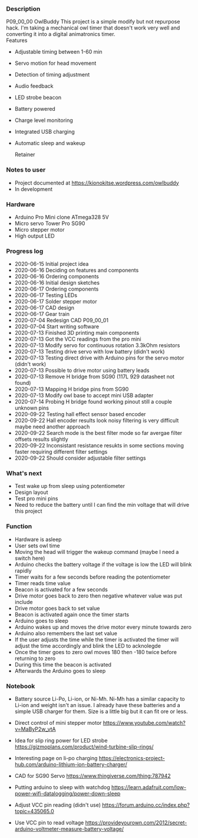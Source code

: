 ### Description  
P09_00_00 OwlBuddy
This project is a simple modify but not repurpose hack. I'm taking a mechanical owl timer that doesn't work very well and converting it into a digital animatronics timer.  
Features
 * Adjustable timing between 1-60 min
 * Servo motion for head movement
 * Detection of timing adjustment
 * Audio feedback
 * LED strobe beacon
 * Battery powered
 * Charge level monitoring
 * Integrated USB charging
 * Automatic sleep and wakeup

	Retainer 
### Notes to user
 * Project documented at https://kionokitse.wordpress.com/owlbuddy
 * In development
 
### Hardware
 * Arduino Pro Mini clone ATmega328 5V
 * Micro servo Tower Pro SG90
 * Micro stepper motor
 * High output LED
 
### Progress log 
 * 2020-06-15 Initial project idea 
 * 2020-06-16 Deciding on features and components
 * 2020-06-16 Ordering components
 * 2020-06-16 Initial design sketches
 * 2020-06-17 Ordering components
 * 2020-06-17 Testing LEDs
 * 2020-06-17 Solder stepper motor
 * 2020-06-17 CAD design
 * 2020-06-17 Gear train 
 * 2020-07-04 Redesign CAD P09_00_01
 * 2020-07-04 Start writing software
 * 2020-07-13 Finished 3D printing main components
 * 2020-07-13 Got the VCC readings from the pro mini
 * 2020-07-13 Modify servo for continuous rotation 3.3kOhm resistors
 * 2020-07-13 Testing drive servo with low battery (didn't work)
 * 2020-07-13 Testing direct drive with Arduino pins for the servo motor (didn't work)
 * 2020-07-13 Possible to drive motor using battery leads
 * 2020-07-13 Remove H bridge from SG90 (117L 929 datasheet not found)
 * 2020-07-13 Mapping H bridge pins from SG90
 * 2020-07-13 Modify owl base to accept mini USB adapter
 * 2020-07-14 Probing H bridge found working pinout still a couple unknown pins
 * 2020-09-22 Testing hall effect sensor based encoder 
 * 2020-09-22 Hall encoder results look noisy filtering is very difficult maybe need another approach
 * 2020-09-22 Search mode is the best filter mode so far avergae filter offsets results slightly
 * 2020-09-22 Inconsistant resistance resukts in some sections moving faster requiring different filter settings
 * 2020-09-22 Should consider adjustable filter settings
 
### What's next
 * Test wake up from sleep using potentiometer
 * Design layout
 * Test pro mini pins
 * Need to reduce the battery until I can find the min voltage that will drive this project
 
### Function
 * Hardware is asleep 
 * User sets owl time
 * Moving the head will trigger the wakeup command (maybe I need a switch here)
 * Arduino checks the battery voltage if the voltage is low the LED will blink rapidly
 * Timer waits for a few seconds before reading the potentiometer 
 * Timer reads time value
 * Beacon is activated for a few seconds
 * Drive motor goes back to zero then negative whatever value was put include
 * Drive motor goes back to set value
 * Beacon is activated again once the timer starts
 * Arduino goes to sleep
 * Arduino wakes up and moves the drive motor every minute towards zero
 * Arduino also remembers the last set value
 * If the user adjusts the time while the timer is activated the timer will adjust the time accordingly and blink the LED to acknolegde
 * Once the timer goes to zero owl moves 180 then -180 twice before returning to zero
 * During this time the beacon is activated
 * Afterwards the Arduino goes to sleep
 
 
 
 
 
### Notebook
 * Battery source Li-Po, Li-ion, or Ni-Mh. Ni-Mh has a similar capacity to Li-ion and weight isn't an issue. I already have these batteries and a simple USB charger for them. Size is a little big but it can fit ore or less.  
  
 * Direct control of mini stepper motor			https://www.youtube.com/watch?v=MaByP2w_vtA
 * Idea for slip ring power for LED strobe		https://gizmoplans.com/product/wind-turbine-slip-rings/
 * Interesting page on li-po charging			https://electronics-project-hub.com/arduino-lithium-ion-battery-charger/
 * CAD for SG90 Servo							https://www.thingiverse.com/thing:787942
 * Putting arduino to sleep with watchdog		https://learn.adafruit.com/low-power-wifi-datalogging/power-down-sleep
 * Adjust VCC pin reading (didn't use)    		https://forum.arduino.cc/index.php?topic=435065.0 
 * Use VCC pin to read voltage		        	https://provideyourown.com/2012/secret-arduino-voltmeter-measure-battery-voltage/
